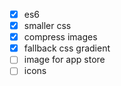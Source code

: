 * [x] es6
* [x] smaller css
* [x] compress images
* [x] fallback css gradient
* [ ] image for app store
* [ ] icons
